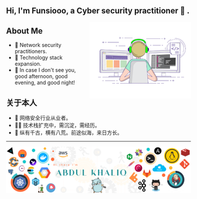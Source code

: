 ## Hi, I'm Funsiooo, a Cyber security practitioner 🚀 .

 

<!-- Any image aligned to the right. Beware the width -->
<img width="55%" align="right" alt="Github" src="https://github.com/Funsiooo/Funsiooo/blob/main/images/banner.gif" />


About Me
---

- 🔭 Network security practitioners.
- 🤹‍ Technology stack expansion.
- 🌱 In case I don't see you, good afternoon, good evening, and good night!



关于本人
---

- 🔭 网络安全行业从业者。
- 🤹‍♂️ 技术栈扩充中，需沉淀，需经历。
- 🌱 纵有千古，横有八荒。前途似海，来日方长。

---

![image](https://github.com/Funsiooo/Funsiooo/blob/main/images/banner.png)
